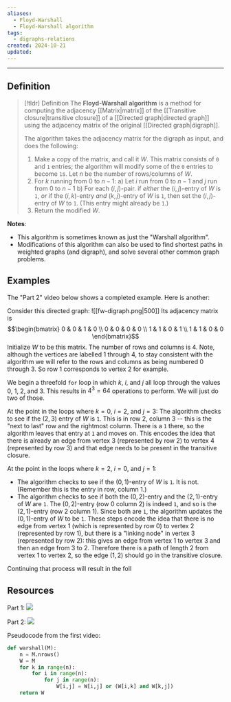 ```yaml
---
aliases:
  - Floyd-Warshall
  - Floyd-Warshall algorithm
tags:
  - digraphs-relations
created: 2024-10-21
updated:
---
```

---
## Definition 

> [!tldr] Definition
> The **Floyd-Warshall algorithm** is a method for computing the adjacency [[Matrix|matrix]] of the [[Transitive closure|transitive closure]] of a [[Directed graph|directed graph]] using the adjacency matrix of the original [[Directed graph|digraph]]. 
> 
> The algorithm takes the adjacency matrix for the digraph as input, and does the following: 
> 1. Make a copy of the matrix, and call it $W$. This matrix consists of `0` and `1` entries; the algorithm will modify some of the `0` entries to become `1`s. Let $n$ be the number of rows/columns of $W$. 
> 2. For $k$ running from $0$ to $n-1$:
> 	a) Let $i$ run from $0$ to $n-1$ and $j$ run from $0$ to $n-1$
> 	b) For each $(i,j)$-pair. if *either* the $(i,j)$-entry of $W$ is `1`, *or* if the $(i,k)$-entry *and* $(k,j)$-entry of $W$ is `1`, then set the $(i,j)$-entry of $W$ to `1`. (This entry might already be `1`.)
> 3. Return the modified $W$. 


**Notes**: 
* This algorithm is sometimes known as just the "Warshall algorithm". 
* Modifications of this algorithm can also be used to find shortest paths in weighted graphs (and digraph), and solve several other common graph problems. 

## Examples 

The "Part 2" video below shows a completed example. Here is another: 

Consider this directed graph:
![[fw-digraph.png|500]]
Its adjacency matrix is 
$$\begin{bmatrix} 0 & 0 & 1 & 0 \\ 0 & 0 & 0 & 0 \\ 1 & 1 & 0 & 1 \\ 1 & 1 & 0 & 0 \end{bmatrix}$$
Initialize $W$ to be this matrix. The number of rows and columns is 4. Note, although the vertices are labelled 1 through 4, to stay consistent with the algorithm we will refer to the rows and columns as being numbered 0 through 3. So row 1 corresponds to vertex 2 for example. 

We begin a threefold `for` loop in which $k$, $i$, and $j$ all loop through the values 0, 1, 2, and 3. This results in $4^3 = 64$ operations to perform. We will just do two of those. 

At the point in the loops where $k=0$, $i=2$, and $j=3$: The algorithm checks to see if the $(2,3)$ entry of $W$ is `1`. This is in row 2, column 3 -- this is the "next to last" row and the rightmost column. There is a `1` there, so the algorithm leaves that entry at `1` and moves on. This encodes the idea that there is already an edge from vertex 3 (represented by row 2) to vertex 4 (represented by row 3) and that edge needs to be present in the transitive closure. 

At the point in the loops where $k = 2$, $i=0$, and $j=1$:
- The algorithm checks to see if the $(0,1)$-entry of $W$ is `1`. It is not. (Remember this is the entry in row, column 1.)
- The algorithm checks to see if both the $(0,2)$-entry and the $(2,1)$-entry of $W$ are `1`. The $(0,2)$-entry (row 0 column 2) is indeed `1`, and so is the $(2,1)$-entry (row 2 column 1). Since both are `1`, the algorithm updates the $(0,1)$-entry of $W$ to be `1`. 
These steps encode the idea that there is no edge from vertex 1 (which is represented by row 0) to vertex 2 (represented by row 1), but there is a "linking node" in vertex 3 (represented by row 2): this gives an edge from vertex 1 to vertex 3 and then an edge from 3 to 2. Therefore there is a path of length 2 from vertex 1 to vertex 2, so the edge $(1,2)$ should go in the transitive closure. 

Continuing that process will result in the foll

## Resources 

Part 1: 
![](https://www.youtube.com/watch?v=hKCqske0rAE)


Part 2: 
![](https://www.youtube.com/watch?v=BTRssTnhZVU)

Pseudocode from the first video: 
```python
def warshall(M):
    n = M.nrows()
    W = M
    for k in range(n):
        for i in range(n):
            for j in range(n):
                W[i,j] = W[i,j] or (W[i,k] and W[k,j])
    return W
```
